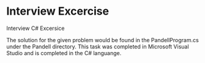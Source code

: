 # Interview Excercise
Interview C# Excersice

The solution for the given problem would be found in the PandellProgram.cs under the Pandell directory.
This task was completed in Microsoft Visual Studio and is completed in the C# languange.
